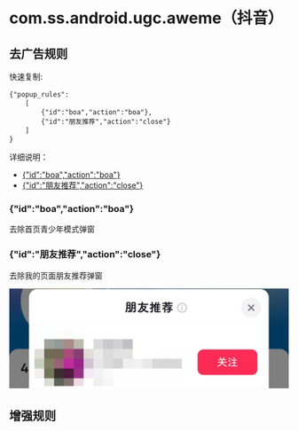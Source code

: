 # com.ss.android.ugc.aweme（抖音）

## 去广告规则

快速复制:
```
{"popup_rules":
    [
        {"id":"boa","action":"boa"},
        {"id":"朋友推荐","action":"close"}
    ]
}
```
详细说明：
- [{"id":"boa","action":"boa"}](#idboaactionboa)
- [{"id":"朋友推荐","action":"close"}](#id朋友推荐actionclose)

### {"id":"boa","action":"boa"}
去除首页青少年模式弹窗

### {"id":"朋友推荐","action":"close"}
去除我的页面朋友推荐弹窗

![](./assets/close.jpg)

## 增强规则
